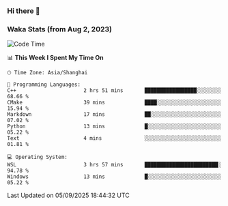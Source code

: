 ### Hi there 👋

### Waka Stats (from Aug 2, 2023)

<!--START_SECTION:waka-->
![Code Time](http://img.shields.io/badge/Code%20Time-1%2C040%20hrs%2054%20mins-blue)

📊 **This Week I Spent My Time On** 

```text
🕑︎ Time Zone: Asia/Shanghai

💬 Programming Languages: 
C++                      2 hrs 51 mins       █████████████████░░░░░░░░   68.66 % 
CMake                    39 mins             ████░░░░░░░░░░░░░░░░░░░░░   15.94 % 
Markdown                 17 mins             ██░░░░░░░░░░░░░░░░░░░░░░░   07.02 % 
Python                   13 mins             █░░░░░░░░░░░░░░░░░░░░░░░░   05.22 % 
Text                     4 mins              ░░░░░░░░░░░░░░░░░░░░░░░░░   01.81 % 

💻 Operating System: 
WSL                      3 hrs 57 mins       ████████████████████████░   94.78 % 
Windows                  13 mins             █░░░░░░░░░░░░░░░░░░░░░░░░   05.22 % 
```


 Last Updated on 05/09/2025 18:44:32 UTC
<!--END_SECTION:waka-->
